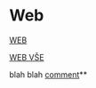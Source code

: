 # Web

<a href="https://github.com/bedjan/web/blob/main/web.md" target="_blank">WEB</a>

<a href="https://github.com/bedjan/web" target="_blank">WEB VŠE</a>


blah blah <a href="http://htmlpreview.github.com/?https://github.com/<repo>/<path>/blob/master/<my html file.html" target="_blank">comment</a>**


